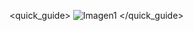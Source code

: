 <quick_guide>
![Imagen1](http://static.energysistem.com/images/manuals/39995/53738de438ddc.jpg)
</quick_guide>

